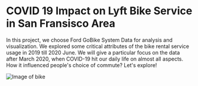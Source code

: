 # COVID 19 Impact on Lyft Bike Service in San Fransisco Area

In this project, we choose Ford GoBike System Data for analysis and visualization. We explored some critical attributes of the bike rental service usage in 2019 till 2020 June. We will give a particular focus on the data after March 2020, when COVID-19 hit our daily life on almost all aspects. How it influenced people's choice of commute? Let's explore!

![Image of bike](https://images.ctfassets.net/q8mvene1wzq4/33jAW8nvXF2evwe2XRXBsA/ee8d023999f54ff16d95210ef4d63ff4/1_citybike-artBike_v02__1_.png?w=1000)
